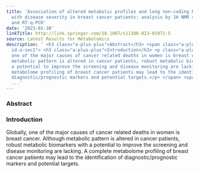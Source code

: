 ```yaml
---
title: 'Association of altered metabolic profiles and long non-coding RNAs expression
  with disease severity in breast cancer patients: analysis by 1H NMR spectroscopy
  and RT-q-PCR'
date: '2023-01-30'
linkTitle: http://link.springer.com/10.1007/s11306-023-01972-5
source: Latest Results for Metabolomics
description: ' <h3 class="a-plus-plus">Abstract</h3> <span class="a-plus-plus abstract-section
  id-a-sec1"> <h3 class="a-plus-plus">Introduction</h3> <p class="a-plus-plus">Globally,
  one of the major causes of cancer related deaths in women is breast cancer. Although
  metabolic pattern is altered in cancer patients, robust metabolic biomarkers with
  a potential to improve the screening and disease monitoring are lacking. A complete
  metabolome profiling of breast cancer patients may lead to the identification of
  diagnostic/prognostic markers and potential targets.</p> </span> <span class="a-plus-plus
  ...'
---
```

 <h3 class="a-plus-plus">Abstract</h3> <span class="a-plus-plus abstract-section id-a-sec1"> <h3 class="a-plus-plus">Introduction</h3> <p class="a-plus-plus">Globally, one of the major causes of cancer related deaths in women is breast cancer. Although metabolic pattern is altered in cancer patients, robust metabolic biomarkers with a potential to improve the screening and disease monitoring are lacking. A complete metabolome profiling of breast cancer patients may lead to the identification of diagnostic/prognostic markers and potential targets.</p> </span> <span class="a-plus-plus ...